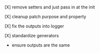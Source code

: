 [X] remove setters and just pass in at the init

[X] cleanup patch purpose and property

[X] fix the outputs into logger

[X] standardize generators

* ensure outputs are the same

